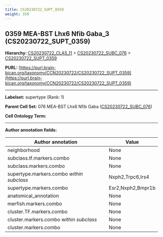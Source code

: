 ```yaml
---
title: CS20230722_SUPT_0359
weight: 359
---
```

## 0359 MEA-BST Lhx6 Nfib Gaba_3 (CS20230722_SUPT_0359)
<b>Hierarchy: </b>
[CS20230722_CLAS_11](../CS20230722_CLAS_11) >
[CS20230722_SUBC_076](../CS20230722_SUBC_076) >
[CS20230722_SUPT_0359](../CS20230722_SUPT_0359)

**PURL:** [https://purl.brain-bican.org/taxonomy/CCN20230722/CS20230722_SUPT_0359](https://purl.brain-bican.org/taxonomy/CCN20230722/CS20230722_SUPT_0359)

---


**Labelset:** supertype (Rank: 1)

**Parent Cell Set:** 076 MEA-BST Lhx6 Nfib Gaba ([CS20230722_SUBC_076](../CS20230722_SUBC_076))



**Cell Ontology Term:** 

[MARKER GENES.]: #


---

[TRANSFERRED ANNOTATIONS.]: #


[AUTHOR ANNOTATION FIELDS.]: #


**Author annotation fields:**

| Author annotation | Value |
|-------------------|-------|
|neighborhood|None|
|subclass.tf.markers.combo|None|
|subclass.markers.combo|None|
|supertype.markers.combo _within subclass_|Nxph2,Trpc6,Irs4|
|supertype.markers.combo|Esr2,Nxph2,Bmpr1b|
|anatomical_annotation|None|
|merfish.markers.combo|None|
|cluster.TF.markers.combo|None|
|cluster.markers.combo _within subclass_|None|
|cluster.markers.combo|None|
